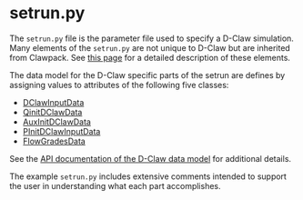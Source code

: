 # setrun.py

The `setrun.py` file is the parameter file used to specify a D-Claw simulation. Many elements of the `setrun.py` are not unique to D-Claw but are inherited from Clawpack. See [this page](https://www.clawpack.org/setrun_geoclaw.html) for a detailed description of these elements.

The data model for the D-Claw specific parts of the setrun are defines by assigning values to attributes of the following five classes:

- [DClawInputData](#dclaw.data.DClawInputData)
- [QinitDClawData](#dclaw.data.QinitDClawData)
- [AuxInitDClawData](#dclaw.data.AuxInitDClawData)
- [PInitDClawInputData](#dclaw.data.PInitDClawInputData)
- [FlowGradesData](#dclaw.data.FlowGradesData)

See the [API documentation of the D-Claw data model](#dclaw.data) for additional details.

The example `setrun.py` includes extensive comments intended to support the user in understanding what each part accomplishes.

```{literalinclude} ../../examples/radial_slide/setrun.py
```
